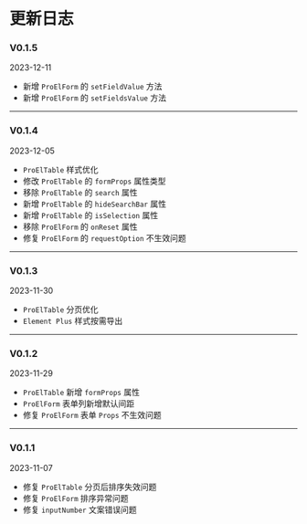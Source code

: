 # 更新日志

### V0.1.5

2023-12-11

- 新增 `ProElForm` 的 `setFieldValue` 方法
- 新增 `ProElForm` 的 `setFieldsValue` 方法

---

### V0.1.4

2023-12-05

- `ProElTable` 样式优化
- 修改 `ProElTable` 的 `formProps` 属性类型
- 移除 `ProElTable` 的 `search` 属性
- 新增 `ProElTable` 的 `hideSearchBar` 属性
- 新增 `ProElTable` 的 `isSelection` 属性
- 移除 `ProElForm` 的 `onReset` 属性
- 修复 `ProElForm` 的 `requestOption` 不生效问题

---

### V0.1.3

2023-11-30

- `ProElTable` 分页优化
- `Element Plus` 样式按需导出

---

### V0.1.2

2023-11-29

- `ProElTable` 新增 `formProps` 属性
- `ProElForm` 表单列新增默认间距
- 修复 `ProElForm` 表单 `Props` 不生效问题

---

### V0.1.1

2023-11-07

- 修复 `ProElTable` 分页后排序失效问题
- 修复 `ProElForm` 排序异常问题
- 修复 `inputNumber` 文案错误问题
